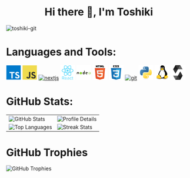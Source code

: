 <h1 align="center">Hi there 👋, I'm Toshiki</h1>
<p align="left"> <img src="https://komarev.com/ghpvc/?username=toshiki-git&label=Profile%20views&color=0e75b6&style=flat" alt="toshiki-git" /> </p>

<h1>Languages and Tools:</h1>
<p align="left">
    <a href="https://www.typescriptlang.org/" target="_blank" rel="noreferrer"><img src="https://raw.githubusercontent.com/devicons/devicon/master/icons/typescript/typescript-original.svg" alt="typescript" width="40" height="40"/></a>
    <a href="https://developer.mozilla.org/en-US/docs/Web/JavaScript" target="_blank" rel="noreferrer"><img src="https://raw.githubusercontent.com/devicons/devicon/master/icons/javascript/javascript-original.svg" alt="javascript" width="40" height="40"/></a>
    <a href="https://nextjs.org/" target="_blank" rel="noreferrer"><img src="https://cdn.worldvectorlogo.com/logos/nextjs-2.svg" alt="nextjs" width="40" height="40"/></a>
    <a href="https://reactjs.org/" target="_blank" rel="noreferrer"><img src="https://raw.githubusercontent.com/devicons/devicon/master/icons/react/react-original-wordmark.svg" alt="react" width="40" height="40"/></a>
    <a href="https://nodejs.org" target="_blank" rel="noreferrer"><img src="https://raw.githubusercontent.com/devicons/devicon/master/icons/nodejs/nodejs-original-wordmark.svg" alt="nodejs" width="40" height="40"/></a>
    <a href="https://www.w3.org/html/" target="_blank" rel="noreferrer"><img src="https://raw.githubusercontent.com/devicons/devicon/master/icons/html5/html5-original-wordmark.svg" alt="html5" width="40" height="40"/></a>
    <a href="https://www.w3schools.com/css/" target="_blank" rel="noreferrer"><img src="https://raw.githubusercontent.com/devicons/devicon/master/icons/css3/css3-original-wordmark.svg" alt="css3" width="40" height="40"/></a>
    <a href="https://git-scm.com/" target="_blank" rel="noreferrer"><img src="https://www.vectorlogo.zone/logos/git-scm/git-scm-icon.svg" alt="git" width="40" height="40"/></a>
    <a href="https://www.python.org/" target="_blank" rel="noreferrer"><img src="https://raw.githubusercontent.com/devicons/devicon/master/icons/python/python-original.svg" alt="python" width="40" height="40"/></a>
    <a href="https://www.linux.org/" target="_blank" rel="noreferrer"><img src="https://raw.githubusercontent.com/devicons/devicon/master/icons/linux/linux-original.svg" alt="linux" width="40" height="40"/></a>
    <a href="https://soliditylang.org/" target="_blank" rel="noreferrer"><img src="https://raw.githubusercontent.com/devicons/devicon/master/icons/solidity/solidity-original.svg" alt="solidity" width="40" height="40"/></a>
</p>


<h1>GitHub Stats:</h1>
<table>
    <tr>
        <td><img src="https://github-readme-stats-six-azure.vercel.app/api?username=toshiki-git&count_private=true" alt="GitHub Stats"/></td>
        <td><img src="https://github-profile-summary-cards.vercel.app/api/cards/profile-details?username=toshiki-git" alt="Profile Details"/></td>
    </tr>
    <tr>
        <td><img src="https://github-readme-stats-six-azure.vercel.app/api/top-langs/?username=toshiki-git&theme=default&hide_border=true&include_all_commits=true&count_private=true&layout=compact&langs_count=8" alt="Top Languages"/></td>
        <td><img src="https://github-readme-streak-stats.herokuapp.com/?user=toshiki-git&theme=default&hide_border=true" alt="Streak Stats"/></td>
    </tr>
</table>

<h1>GitHub Trophies</h1>
<img src="https://github-profile-trophy.vercel.app/?username=toshiki-git&theme=discord&no-frame=true&no-bg=true&margin-w=4" alt="GitHub Trophies"/>
